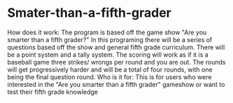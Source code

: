 # Smater-than-a-fifth-grader
How does it work: The program is based off the game show "Are you smarter than a fifth grader?" In this programing there will be a series of questions based off the show and general fifth grade curriculum. There will be a point system and a tally system. The scoring will work as if it is a baseball game three strikes/ wrongs per round and you are out. The rounds will get progressively harder and will be a total of four rounds, with one being the final question round. 
 Who is it for: This is for users who were interested in the "Are you smarter than a fifth grader" gameshow or want to test their fifth grade knowledge  